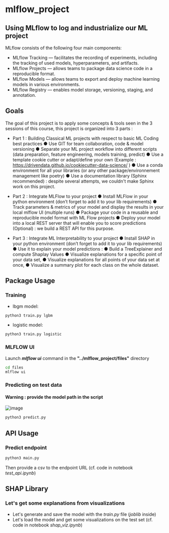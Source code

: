 # mlflow_project

## Using MLflow to log and industrialize our ML project

MLflow consists of the following four main components:

- MLflow Tracking — facilitates the recording of experiments, including the tracking of used models, hyperparameters, and artifacts.
- MLflow Projects — allows teams to package data science code in a reproducible format.
- MLflow Models — allows teams to export and deploy machine learning models in various environments.
- MLflow Registry — enables model storage, versioning, staging, and annotation.

## Goals

The goal of this project is to apply some concepts & tools seen in the 3 sessions of this course, this
project is organized into 3 parts :

- Part 1 : Building Classical ML projects with respect to basic ML Coding best practices
    ● Use GIT for team collaboration, code & model versioning
    ● Separate your ML project workflow into different scripts (data preparation, feature
    engineering, models training, predict)
    ● Use a template cookie cutter or adapt/define your own (Example :
    https://drivendata.github.io/cookiecutter-data-science/ )
    ● Use a conda environment for all your libraries (or any other package/environnement
    management like poetry)
    ● Use a documentation library (Sphinx recommended) : despite several attempts, we couldn't make Sphinx work on this project.
    
- Part 2 : Integrate MLFlow to your project
    ● Install MLFlow in your python environment (don’t forget to add it to your lib requirements)
    ● Track parameters & metrics of your model and display the results in your local mlflow UI
    (multiple runs)
    ● Package your code in a reusable and reproducible model format with ML Flow projects
    ● Deploy your model into a local REST server that will enable you to score predictions
    (Optional) : we build a REST API for this purpose.
    
- Part 3 : Integrate ML Interpretability to your project
    ● Install SHAP in your python environment (don’t forget to add it to your lib requirements)
    ● Use it to explain your model predictions :
        ● Build a TreeExplainer and compute Shaplay Values
        ● Visualize explanations for a specific point of your data set,
        ● Visualize explanations for all points of your data set at once,
        ● Visualize a summary plot for each class on the whole dataset.

## Package Usage

### Training 

* lbgm model: 
```bash
python3 train.py lgbm
```
* logistic model: 
```bash
python3 train.py logistic
```

### MLFLOW UI
Launch ***mlflow ui*** command in the **"../mlflow_project/files"** directory
```bash
cd files
mlflow ui
```

### Predicting on test data

#### Warning : provide the model path in the script

![image](https://user-images.githubusercontent.com/57401552/209138374-4ed4009c-23a9-47dc-9a87-9c6bb4edef77.png)

```bash
python3 predict.py
```

## API Usage

### Predict endpoint

```bash
python3 main.py
```

Then provide a csv to the endpoint URL (cf. code in notebook *test_api.ipynb*)


## SHAP Library

### Let's get some explanations from visualizations

* Let's generate and save the model with the *train.py* file (*joblib* inside)
* Let's load the model and get some visualizations on the test set (cf. code in notebook *shap_viz.ipynb*)
